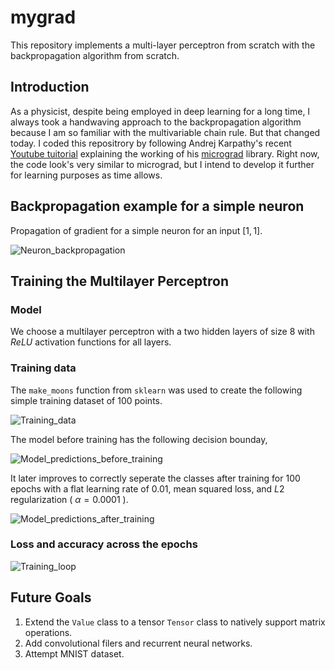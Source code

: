 # mygrad
This repository implements a multi-layer perceptron from scratch with the backpropagation algorithm from scratch.

## Introduction

As a physicist, despite being employed in deep learning for a long time, I always took a handwaving approach to the backpropagation algorithm because I am so familiar with the multivariable chain rule. But that changed today. I coded this repositrory by following Andrej Karpathy's recent [Youtube tuitorial](https://www.youtube.com/watch?v=VMj-3S1tku0&ab_channel=AndrejKarpathy) explaining the working of his [micrograd](https://github.com/karpathy/micrograd) library. Right now, the code look's very similar to micrograd, but I intend to develop it further for learning purposes as time allows.

## Backpropagation example for a simple neuron

Propagation of gradient for a simple neuron for an input $[1, 1]$.

![Neuron_backpropagation](https://user-images.githubusercontent.com/43025445/187179073-a1994eb2-2f00-4078-b467-485aca12bcc5.svg)

## Training the Multilayer Perceptron 

### Model

We choose a multilayer perceptron with a two hidden layers of size $8$ with $ReLU$ activation functions for all layers.

### Training data

The ```make_moons``` function from ```sklearn``` was used to create the following simple training dataset of $100$ points.

![Training_data](https://user-images.githubusercontent.com/43025445/187179484-1a2f6220-6628-4f9e-8c6a-a956915f3884.png)

The model before training has the following decision bounday,

![Model_predictions_before_training](https://user-images.githubusercontent.com/43025445/187179571-410e1417-8db2-46c3-8ba8-e6d67a5ddb60.png)

It later improves to correctly seperate the classes after training for $100$ epochs with a flat learning rate of $0.01$, mean squared loss, and $L2$ regularization ( $\alpha = 0.0001$ ).

![Model_predictions_after_training](https://user-images.githubusercontent.com/43025445/187179683-620ef94b-b642-43b4-81f4-56952286520a.png)

### Loss and accuracy across the epochs

![Training_loop](https://user-images.githubusercontent.com/43025445/187179769-90383e54-3e1d-4d22-b657-36e7ffc75fbc.png)

## Future Goals

1. Extend the `Value` class to a tensor `Tensor` class to natively support matrix operations.
2. Add convolutional filers and recurrent neural networks.
3. Attempt MNIST dataset.

